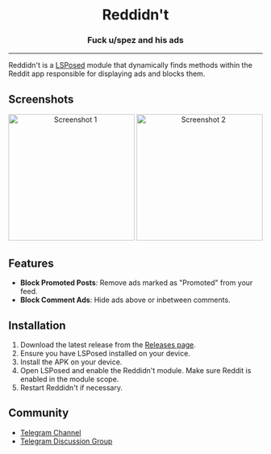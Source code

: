 <div align="center">
  
# Reddidn't

### Fuck u/spez and his ads

</div>

---

Reddidn't is a [LSPosed](https://github.com/LSPosed/LSPosed) module that dynamically finds methods within the Reddit app responsible for displaying ads and blocks them.

## Screenshots

<p align="center">
    <img src="https://github.com/user-attachments/assets/37375c23-492f-4212-a0c6-7f2808d63ad9" alt="Screenshot 1" width="250"/>
    <img src="https://github.com/user-attachments/assets/6fe4bfda-d79f-419e-904b-cabcd525547f" alt="Screenshot 2" width="250"/>
</p>

## Features

- **Block Promoted Posts**: Remove ads marked as "Promoted" from your feed.
- **Block Comment Ads**: Hide ads above or inbetween comments.

## Installation

1. Download the latest release from the [Releases page](https://github.com/Xposed-Modules-Repo/com.wizpizz.reddidnt/releases).
2. Ensure you have LSPosed installed on your device.
3. Install the APK on your device.
4. Open LSPosed and enable the Reddidn't module. Make sure Reddit is enabled in the module scope.
5. Restart Reddidn't if necessary.

## Community
- [Telegram Channel](https://t.me/reddidntapp)
- [Telegram Discussion Group](https://t.me/reddidntappdiscussion)